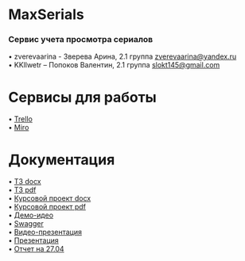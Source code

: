 # MaxSerials

### Сервис учета просмотра сериалов
• zverevaarina - Зверева Арина, 2.1 группа  zverevaarina@yandex.ru<br>
• KKllwetr – Попоков Валентин, 2.1 группа slokt145@gmail.com<br>
# Сервисы для работы
• [Trello](https://trello.com/b/FCB0xJS5/тп-сервис-учета-просмотра-сериалов) <br>
• [Miro](https://miro.com/app/board/o9J_kuhJQMs=/)
# Документация
• [ТЗ docx](https://github.com/zverevaarina/MaxSerials/blob/maste..) <br>
• [ТЗ pdf](https://github.com/zverevaarina/MaxSerials/blob/maste..) <br>
• [Курсовой проект docx](https://github.com/zverevaarina/MaxSerials/blob/master/documents/Курсовой%20проект.docx) <br>
• [Курсовой проект pdf](https://github.com/zverevaarina/MaxSerials/blob/maste...) <br>
• [Демо-идео](https://github.com/zverevaarina/MaxSerials/blob/master/documents/Демо-видео.mp4) <br>
• [Swagger](https://app.swaggerhub.com/apis/gdsf34t3tv43v34vt4/maxserials/1.0.0) <br>
• [Видео-презентация](https://youtu.be/sRPEHdSG7io) <br>
• [Презентация](https://github.com/zverevaarina/MaxSerials/blob/master/documents/Разработка%20системы%20просмотра%20сериалов.pptx) <br>
• [Отчет на 27.04](https://github.com/zverevaarina/MaxSerials/blob/master/documents/Отчет%202704.docx) <br>